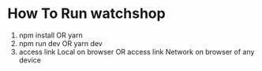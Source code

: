 # How To Run watchshop

1. npm install OR yarn
2. npm run dev OR yarn dev
3. access link Local on browser OR access link Network on browser of any device
